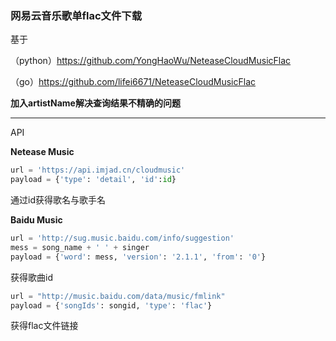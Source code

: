 ### 网易云音乐歌单flac文件下载

基于

（python）https://github.com/YongHaoWu/NeteaseCloudMusicFlac

​（go）https://github.com/lifei6671/NeteaseCloudMusicFlac



**加入artistName解决查询结果不精确的问题**



---



API

**Netease Music**

```python
url = 'https://api.imjad.cn/cloudmusic'
payload = {'type': 'detail', 'id':id}
```

通过id获得歌名与歌手名

**Baidu Music**

```python
url = 'http://sug.music.baidu.com/info/suggestion'
mess = song_name + ' ' + singer
payload = {'word': mess, 'version': '2.1.1', 'from': '0'}
```

获得歌曲id

```python
url = "http://music.baidu.com/data/music/fmlink"
payload = {'songIds': songid, 'type': 'flac'}
```

获得flac文件链接